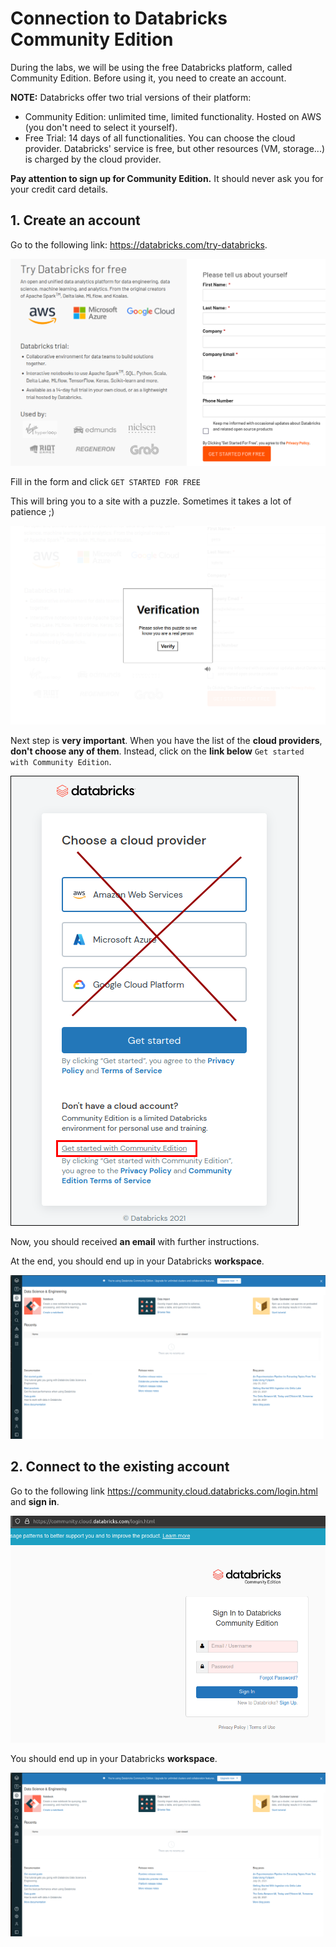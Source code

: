 # Connection to Databricks Community Edition

During the labs, we will be using the free Databricks platform, called Community Edition.
Before using it, you need to create an account.

**NOTE:** Databricks offer two trial versions of their platform:
- Community Edition: unlimited time, limited functionality. Hosted on AWS (you don't need to select it yourself).
- Free Trial: 14 days of all functionalities. You can choose the cloud provider. Databricks' service is free, but other resources (VM, storage...) is charged by the cloud provider.

**Pay attention to sign up for Community Edition.** It should never ask you for your credit card details.

## 1. Create an account

Go to the following link: https://databricks.com/try-databricks.

![Databricks form](./image/try_databricks_form.png)

Fill in the form and click `GET STARTED FOR FREE`

This will bring you to a site with a puzzle. Sometimes it takes a lot of patience ;)

![Verification](./image/puzzle.png)

Next step is **very important**. When you have the list of the **cloud providers**,
**don't choose any of them**. Instead, click on the **link below** `Get started with Community Edition`.

![Link](./image/link.png)

Now, you should received **an email** with further instructions.

At the end, you should end up in your Databricks **workspace**.

![Workspace](./image/db_workspace.png)

## 2. Connect to the existing account

Go to the following link https://community.cloud.databricks.com/login.html and **sign in**.

![Sign-in page](./image/db_sign_in.png)

You should end up in your Databricks **workspace**.

![Workspace](./image/db_workspace.png)
